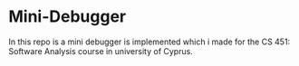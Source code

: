 # Mini-Debugger
In this repo is a mini debugger is implemented which i made for the CS 451: Software Analysis course in university of Cyprus.

